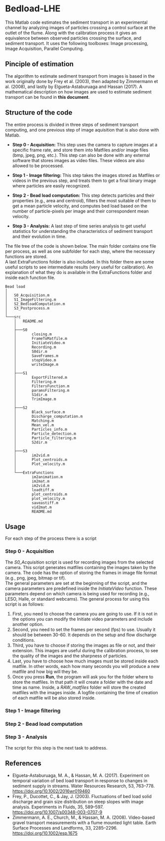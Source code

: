 # Bedload-LHE
 
This Matlab code estimates the sediment transport in an experimental channel by analyzing images of particles crossing a control surface at the outlet of the flume. Along with the calibration process it gives an equivalence between observed particles crossing the surface, and sediment transport. It uses the following toolboxes: Image processing, Image Acquisition, Parallel Computing.

## Pinciple of estimation

The algorithm to estimate sediment transport from images is based in the work originally done by Frey et al. (2003), then adapted by Zimmermann et al. (2008), and lastly by Elgueta-Astaburuaga and Hassan (2017). A mathematical description on how images are used to estimate sediment transport can be found in **this document**.

## Structure of the code

The entire process is divided in three steps of sediment transport computing, and one previous step of image aquisition that is also done with Matlab.

- **Step 0 - Acquisition:** This step uses the camera to capture images at a specific frame rate, and store them into Matfiles and/or image files (bmp, jpeg, png, etc.). This step can also be done with any external software that stores images as video files. These videos are also allowed to be processed.

- **Step 1 - Image filtering:** This step takes the images stored as Matfiles or videos in the previous step, and treats them to get a final binary image where particles are easily recognized. 

- **Step 2 - Bead load computation:** This step detects particles and their properties (e.g., area and centroid), filters the most suitable of them to get a mean particle velocity, and computes bed load based on the number of particle-pixels per image and their correspondent mean velocity.

- **Step 3 - Analysis:** A last step of time series analysis to get useful statistics for understanding the characteristics of sediment transport and their evolution in time.

The file tree of the code is shown below. The main folder contains one file per process, as well as one subfolder for each step, where the necessary functions are stored.  
A last ExtraFunctions folder is also included. In this folder there are some useful scripts to see intermediate results (very useful for calibration). An explanation of what they do is available in the ExtraFunctions folder and inside each function file.

```
Bead load 
│
│   S0_Acquisition.m
│   S1_ImageFiltering.m
│   S2_BedloadComputation.m
│   S3_Postprocess.m
│
└───src
    │   README.md
    │
    ├───S0
    │       closing.m
    │       FrameToMatfile.m
    │       InitiateVideo.m
    │       Recording.m
    │       S0dir.m
    │       SaveFrames.m
    │       stopVideo.m
    │       writeImage.m
    │
    ├───S1
    │       ExportFiltered.m
    │       Filtering.m
    │       FiltersFunction.m
    │       paramsFiltering.m
    │       S1dir.m
    │       TrimImage.m
    │
    ├───S2
    │       Black_surface.m
    │       Discharge_computation.m
    │       Matching.m
    │       Mean_vel.m
    │       Particles_info.m
    │       Particle_detection.m
    │       Particle_filtering.m
    │       S2dir.m
    │
    ├───S3
    │       im2vid.m
    │       Plot_centroids.m
    │       Plot_velocity.m
    │        
    └───ExtraFunctions
            im2animation.m
            im2mat.m
            im2vid.m
            loadtiff.m
            plot_centroids.m
            plot_velocity.m
            saveastiff.m
            vid2mat.m
            README.md

```

## Usage

For each step of the process there is a script 

### Step 0 - Acquisition

The *S0_Acquisition* script is used for recording images from the selected camera. This script generates matfiles containing the images taken by the camera. The code has the option of storing the frames in image file format (e.g., png, jpeg, bitmap or tif).  
The general parameters are set at the beginning of the script, and the camera parameters are predefined inside the *InitiateVideo* function. These parameters depend on which camera is being used for recording (e.g., LESO, Halle, or standard webcams). The general process for using this script is as follows:  
1. First, you need to choose the camera you are going to use. If it is not in the options you can modify the Initiate video parameters and include another option.  
2. Second, you need to set the frames per second (fps) to use. Usually it should be between 30-60. It depends on the setup and flow discharge conditions.  
3. Third, you have to choose if storing the images as file or not, and their extension. This images are useful during the calibration process, to see the quality of the images and the sharpness of particles.   
4. Last, you have to choose how much images must be stored inside each matfile. In other words, each how many seconds you will produce a new matfile and how big will they be.  
5. Once you press **Run**, the program will ask you for the folder where to store the matfiles. In that path it will create a folder with the date and time as name. Inside, a *RAW_matfiles* folder will store the created matfiles with the images inside. A logfile containing the time of creation of each matfile will be also stored inside.

### Step 1 - Image filtering


### Step 2 - Bead load computation


### Step 3 - Analysis

The script for this step is the next task to address.

## References
- Elgueta-Astaburuaga, M. A., & Hassan, M. A. (2017). Experiment on temporal variation of bed load transport in response to changes in sediment supply in streams. Water Resources Research, 53, 763–778. https://doi.org/10.1002/2016wr019460
- Frey, P., Ducottet, C., & Jay, J. (2003). Fluctuations of bed load solid discharge and grain size distribution on steep slopes with image analysis. Experiments in Fluids, 35, 589–597. https://doi.org/10.1007/s00348-003-0707-9
- Zimmermann, A. E., Church, M., & Hassan, M. A. (2008). Video-based gravel transport measurements with a flume mounted light table. Earth Surface Processes and Landforms, 33, 2285–2296. https://doi.org/10.1002/esp.1675
